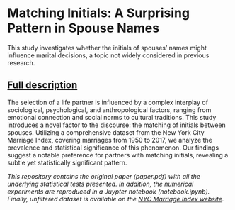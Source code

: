 # Matching Initials: A Surprising Pattern in Spouse Names
This study investigates whether the initials of spouses’ names might influence marital decisions, a topic not widely considered in previous research.

## <u>Full description</u>
The selection of a life partner is influenced by a complex interplay of sociological, psychological, and anthropological factors, ranging from emotional connection and social norms to cultural traditions. This study introduces a novel factor to the discourse: the matching of initials between spouses. Utilizing a comprehensive dataset from the New York City Marriage Index, covering marriages from 1950 to 2017, we analyze the prevalence and statistical significance of this phenomenon. Our findings suggest a notable preference for partners with matching initials, revealing a subtle yet statistically significant pattern.

<i>This repository contains the original paper (paper.pdf) with all the underlying statistical tests presented. In addition, the numerical experiments are reproduced in a Juypter notebook (notebook.ipynb). Finally, unfiltered dataset is available on the [NYC Marriage Index website](nycmarriageindex.com).</i>
